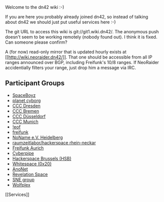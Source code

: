 Welcome to the dn42 wiki :-)

If you are here you probably already joined dn42, so instead of talking
about dn42 we should just put useful services here :-)

The git URL to access this wiki is git://git1.wiki.dn42/.  The anonymous
push doesn't seem to be working remotely (nobody found out).  I think
it is fixed.  Can someone please confirm?

A (for now) read-only mirror that is updated hourly exists at
[[http://wiki.neoraider.dn42/]]. That one should be accessible
from all IP ranges announced over BGP, including Freifunk's 10/8 ranges.
If NeoRaider accidentially filters your range, just drop him a message via IRC.

## Participant Groups
 * [SpaceBoyz](http://spaceboyz.net)
 * [planet cyborg](http://planetcyborg.de)
 * [CCC Dresden](http://c3d2.de)
 * [CCC Bremen](http://ccchb.de)
 * [CCC Düsseldorf](https://www.chaosdorf.de)
 * [CCC Munich](https://www.muc.ccc.de/)
 * [!eof](https://eof.name)
 * [freifunk](http://freifunk.net)
 * [NoName e.V. Heidelberg](https://www.noname-ev.de/)
 * [raumzeitlabor/hackerspace rhein-neckar](http://www.raumzeitlabor.de/)
 * [Freifunk Aurich](http://www.freifunk-aurich.de/)
 * [Cyberpipe](http://kiberpipa.net)
 * [Hackerspace Brussels (HSB)](http://hackerspace.be)
 * [Whitespace (0x20)](http://www.0x20.be)
 * [AnoNet](http://www.anonet2.org/)
 * [Revelation Space](http://www.revspace.nl)
 * [SNE group](https://www.os3.nl)
 * [Wolfplex](http://www.wolfplex.org)

[[Services]]
